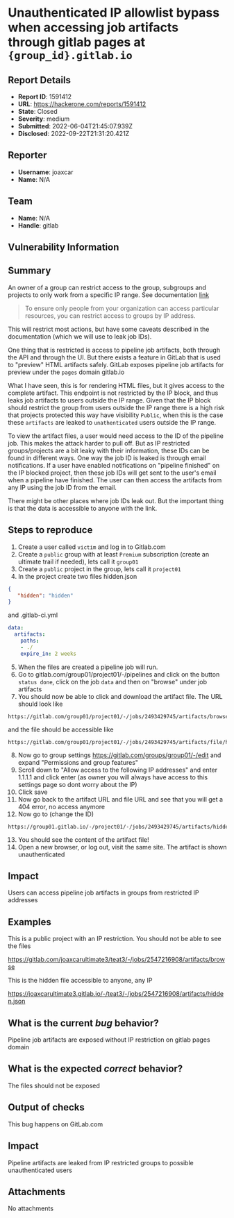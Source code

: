 # Unauthenticated IP allowlist bypass when accessing job artifacts through gitlab pages at `{group_id}.gitlab.io`

## Report Details
- **Report ID**: 1591412
- **URL**: https://hackerone.com/reports/1591412
- **State**: Closed
- **Severity**: medium
- **Submitted**: 2022-06-04T21:45:07.939Z
- **Disclosed**: 2022-09-22T21:31:20.421Z

## Reporter
- **Username**: joaxcar
- **Name**: N/A

## Team
- **Name**: N/A
- **Handle**: gitlab

## Vulnerability Information
## Summary

An owner of a group can restrict access to the group, subgroups and projects to only work from a specific IP range. See documentation [link](https://docs.gitlab.com/ee/user/group/#restrict-group-access-by-ip-address)

> To ensure only people from your organization can access particular resources, you can restrict access to groups by IP address.

This will restrict most actions, but have some caveats described in the documentation (which we will use to leak job IDs).

One thing that is restricted is access to pipeline job artifacts, both through the API and through the UI. But there exists a feature in GitLab that is used to "preview" HTML artifacts safely. GitLab exposes pipeline job artifacts for preview under the `pages` domain gitlab.io

What I have seen, this is for rendering HTML files, but it gives access to the complete artifact. This endpoint is not restricted by the IP block, and thus leaks job artifacts to users outside the IP range. Given that the IP block should restrict the group from users outside the IP range there is a high risk that projects protected this way have visibility `Public`, when this is the case these `artifacts` are leaked to `unathenticated` users outside the IP range.

To view the artifact files, a user would need access to the ID of the pipeline job. This makes the attack harder to pull off. But as IP restricted groups/projects are a bit leaky with their information, these IDs can be found in different ways. One way the job ID is leaked is through email notifications. If a user have enabled notifications on "pipeline finished" on the IP blocked project, then these job IDs will get sent to the user's email when a pipeline have finished. The user can then access the artifacts from any IP using the job ID from the email.

There might be other places where job IDs leak out. But the important thing is that the data is accessible to anyone with the link.

## Steps to reproduce

1. Create a user called `victim` and log in to Gitlab.com
2. Create a `public` group with at least `Premium` subscription (create an ultimate trail if needed), lets call it `group01`
3. Create a `public` project in the group, lets call it `project01`
4. In the project create two files
hidden.json
```json
{
   "hidden": "hidden"
}
```
and .gitlab-ci.yml
```yml
data:
  artifacts:
    paths:
    - ./
    expire_in: 2 weeks
```
5. When the files are created a pipeline job will run.
6. Go to gitlab.com/group01/project01/-/pipelines and click on the button `status done`, click on the job `data` and then on "browse" under job artifacts
7. You should now be able to click and download the artifact file. The URL should look like
```
https://gitlab.com/group01/project01/-/jobs/2493429745/artifacts/browse
```
and the file should be accessible like
```
https://gitlab.com/group01/project01/-/jobs/2493429745/artifacts/file/hidden.json
```
8. Now go to group settings https://gitlab.com/groups/group01/-/edit and expand "Permissions and group features"
9. Scroll down to "Allow access to the following IP addresses" and enter 1.1.1.1 and click enter (as owner you will always have access to this settings page so dont worry about the IP)
10. Click save
11. Now go back to the artifact URL and file URL and see that you will get a 404 error, no access anymore
12. Now go to (change the ID)
```
https://group01.gitlab.io/-/project01/-/jobs/2493429745/artifacts/hidden.json
```
13. You should see the content of the artifact file!
14. Open a new browser, or log out, visit the same site. The artifact is shown unauthenticated

## Impact

Users can access pipeline job artifacts in groups from restricted IP addresses

## Examples

This is a public project with an IP restriction. You should not be able to see the files

https://gitlab.com/joaxcarultimate3/teat3/-/jobs/2547216908/artifacts/browse

This is the hidden file accessible to anyone, any IP

https://joaxcarultimate3.gitlab.io/-/teat3/-/jobs/2547216908/artifacts/hidden.json

## What is the current *bug* behavior?

Pipeline job artifacts are exposed without IP restriction on gitlab pages domain

## What is the expected *correct* behavior?

The files should not be exposed

## Output of checks

This bug happens on GitLab.com

## Impact

Pipeline artifacts are leaked from IP restricted groups to possible unauthenticated users

## Attachments
No attachments
